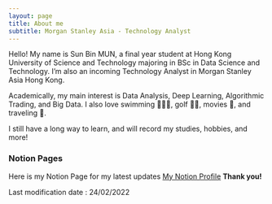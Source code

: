 ```yaml
---
layout: page
title: About me
subtitle: Morgan Stanley Asia - Technology Analyst
---
```

Hello! My name is Sun Bin MUN, a final year student at Hong Kong University of Science and Technology majoring in BSc in Data Science and Technology. I’m also an incoming Technology Analyst in Morgan Stanley Asia Hong Kong. 

Academically, my main interest is Data Analysis, Deep Learning, Algorithmic Trading, and Big Data. I also love swimming 🏊🏼‍♂️, golf 🏌🏻, movies 🎥, and traveling 🚅.

I still have a long way to learn, and will record my studies, hobbies, and more!


### Notion Pages

Here is my Notion Page for my latest updates [My Notion Profile](https://sunbinmun.notion.site/Sun-Bin-MUN-Getting-Started-1c4a5242fd3d4a2ca157510f5318ae7d)
**Thank you!**

Last modification date : 24/02/2022
